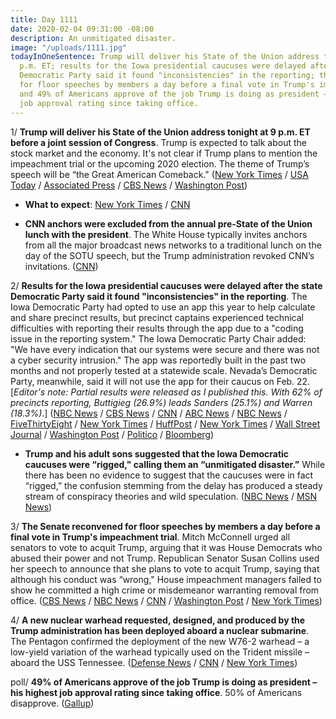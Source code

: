 ```yaml
---
title: Day 1111
date: 2020-02-04 09:31:00 -08:00
description: An unmitigated disaster.
image: "/uploads/1111.jpg"
todayInOneSentence: Trump will deliver his State of the Union address tonight at 9
  p.m. ET; results for the Iowa presidential caucuses were delayed after the state
  Democratic Party said it found "inconsistencies" in the reporting; the Senate reconvened
  for floor speeches by members a day before a final vote in Trump's impeachment trial;
  and 49% of Americans approve of the job Trump is doing as president – his highest
  job approval rating since taking office.
---
```


1/ **Trump will deliver his State of the Union address tonight at 9 p.m. ET before a joint session of Congress**. Trump is expected to talk about the stock market and the economy. It's not clear if Trump plans to mention the impeachment trial or the upcoming 2020 election. The theme of Trump’s speech will be “the Great American Comeback." ([New York Times](https://www.nytimes.com/2020/02/04/business/economy/trump-economy-state-of-the-union.html) / [USA Today](https://www.usatoday.com/story/news/politics/2020/02/04/trumps-state-union-comes-amid-impeachment-and-election-frenzy/2858284001/) / [Associated Press](https://apnews.com/62a3c443cc83c0466d962aebd1792d10) / [CBS News](https://www.cbsnews.com/live-updates/state-of-the-union-2020-president-donald-trump-tonight-2020-02-04-live-streaming/) / [Washington Post](https://www.washingtonpost.com/politics/in-addressing-congress-during-impeachment-trump-to-sound-the-starting-gun-toward-november/2020/02/03/16e35744-4697-11ea-bc78-8a18f7afcee7_story.html))

* **What to expect**: [New York Times](https://www.nytimes.com/2020/02/04/us/politics/what-time-is-state-of-the-union.html) / [CNN](https://www.cnn.com/2020/02/04/politics/what-to-watch-state-of-the-union-2020-donald-trump/index.html)

* **CNN anchors were excluded from the annual pre-State of the Union lunch with the president**. The White House typically invites anchors from all the major broadcast news networks to a traditional lunch on the day of the SOTU speech, but the Trump administration revoked CNN’s invitations. ([CNN](https://www.cnn.com/2020/02/03/media/donald-trump-state-of-the-union-lunch-cnn/index.html))

2/ **Results for the Iowa presidential caucuses were delayed after the state Democratic Party said it found "inconsistencies" in the reporting**. The Iowa Democratic Party had opted to use an app this year to help calculate and share precinct results, but precinct captains experienced technical difficulties with reporting their results through the app due to a "coding issue in the reporting system." The Iowa Democratic Party Chair added: "We have every indication that our systems were secure and there was not a cyber security intrusion." The app was reportedly built in the past two months and not properly tested at a statewide scale. Nevada’s Democratic Party, meanwhile, said it will not use the app for their caucus on Feb. 22. \[*Editor's note: Partial results were released as I published this. With 62% of precincts reporting, Buttigieg (26.9%) leads Sanders (25.1%) and Warren (18.3%)*.\]  ([NBC News](https://www.nbcnews.com/politics/2020-election/iowa-caucus-results-much-slower-expected-state-democratic-party-quality-n1129431) / [CBS News](https://www.cbsnews.com/news/iowa-caucus-results-errors-delays-what-happened-confusion-embarrassment/) / [CNN](https://www.cnn.com/politics/live-news/iowa-caucuses-live-results-coverage-2020/index.html) / [ABC News](https://abcnews.go.com/Politics/wrong-iowa-caucuses/story?id=68743118) / [NBC News](https://www.nbcnews.com/politics/2020-election/nevada-democrats-won-t-use-app-caused-iowa-caucus-fiasco-n1129946) / [FiveThirtyEight](https://fivethirtyeight.com/features/iowa-might-have-screwed-up-the-whole-nomination-process/?ex_cid=story-twitter) / [New York Times](https://www.nytimes.com/2020/02/03/us/politics/iowa-caucus-app.html) / [HuffPost](https://www.huffpost.com/entry/iowa-caucus-app-shadow_n_5e390191c5b687dacc722824?lng) / [New York Times](https://www.nytimes.com/2020/02/04/us/politics/iowa-caucus-nh-primary.html) / [Wall Street Journal](https://www.wsj.com/livecoverage/2020-election-democratic-iowa-caucuses) / [Washington Post](https://www.washingtonpost.com/politics/iowa-caucuses-2020-live-updates/2020/02/04/23561bd6-4707-11ea-bc78-8a18f7afcee7_story.html) / [Politico](https://www.politico.com/news/2020/02/03/iowa-caucus-2020-election-110600) / [Bloomberg](https://www.bloomberg.com/news/articles/2020-02-04/iowa-democrats-say-results-to-be-released-today-campaign-update))

* **Trump and his adult sons suggested that the Iowa Democratic caucuses were “rigged," calling them an “unmitigated disaster.”** While there has been no evidence to suggest that the caucuses were in fact “rigged,” the confusion stemming from the delay has produced a steady stream of conspiracy theories and wild speculation. ([NBC News](https://www.nbcnews.com/politics/2020-election/trump-s-campaign-shouts-rigged-iowa-caucuses-thrown-chaos-n1129636) / [MSN News](https://www.msn.com/en-us/news/elections-2020/trump-labels-democratic-caucuses-in-iowa-an-unmitigated-disaster/ar-BBZDvLP))

3/ **The Senate reconvened for floor speeches by members a day before a final vote in Trump's impeachment trial**. Mitch McConnell urged all senators to vote to acquit Trump, arguing that it was House Democrats who abused their power and not Trump. Republican Senator Susan Collins used her speech to announce that she plans to vote to acquit Trump, saying that although his conduct was “wrong," House impeachment managers failed to show he committed a high crime or misdemeanor warranting removal from office. ([CBS News](https://www.cbsnews.com/live-updates/trump-impeachment-trial-senate-speeches-explain-vote-today-2020-02-04/) / [NBC News](https://www.nbcnews.com/politics/trump-impeachment-inquiry/mcconnell-says-impeachment-insults-intelligence-americans-n1129886) / [CNN](https://www.cnn.com/politics/live-news/trump-impeachment-trial-02-04-20/index.html) / [Washington Post](https://www.washingtonpost.com/politics/state-of-the-union-impeachment-live-updates/2020/02/04/22ddcdf6-46d6-11ea-ab15-b5df3261b710_story.html) / [New York Times](https://www.nytimes.com/2020/02/04/us/politics/senate-impeachment-vote.html))

4/ **A new nuclear warhead requested, designed, and produced by the Trump administration has been deployed aboard a nuclear submarine**. The Pentagon confirmed the deployment of the new W76-2 warhead – a low-yield variation of the warhead typically used on the Trident missile – aboard the USS Tennessee. ([Defense News](https://www.defensenews.com/smr/nuclear-arsenal/2020/02/04/trumps-new-nuclear-weapon-has-been-deployed/) / [CNN](https://www.cnn.com/2020/02/04/politics/us-nuclear-weapon-submarine/index.html) / [New York Times](https://www.nytimes.com/aponline/2020/02/04/us/politics/ap-us-united-states-new-nuke.html))

poll/ **49% of Americans approve of the job Trump is doing as president – his highest job approval rating since taking office**. 50% of Americans disapprove. ([Gallup](https://news.gallup.com/poll/284156/trump-job-approval-personal-best.aspx))